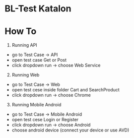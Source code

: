 # BL-Test Katalon

# How To

1. Running API
- go to Test Case -> API
- open test case Get or Post
- click dropdown run -> choose Web Service

2. Running Web
- go to Test Case -> Web
- open test cese inside folder Cart and SearchProduct
- click dropdown run -> choose Chrome

3. Running Mobile Android
- go to Test Case -> Mobile Android
- open test cese Login or Register
- click dropdown run -> choose Android
- choose android device (connect your device or use AVD)
